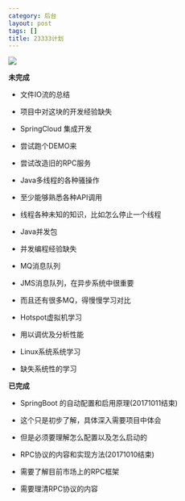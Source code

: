 ```yaml
---
category: 后台
layout: post
tags: []
title: 23333计划
---
```

[![](http://7xkmea.com1.z0.glb.clouddn.com/githubio2333%E8%AE%A1%E5%88%92-2.jpg)](http://7xkmea.com1.z0.glb.clouddn.com/githubio2333%E8%AE%A1%E5%88%92-2.jpg)

**未完成**
* 文件IO流的总结
 * 项目中对这块的开发经验缺失

* SpringCloud 集成开发
 * 尝试跑个DEMO来
 * 尝试改造旧的RPC服务

* Java多线程的各种骚操作
 * 至少能够熟悉各种API调用
 * 线程各种未知的知识，比如怎么停止一个线程

* Java并发包
 * 并发编程经验缺失

* MQ消息队列
 * JMS消息队列，在异步系统中很重要
 * 而且还有很多MQ，得慢慢学习对比

* Hotspot虚拟机学习
 * 用以调优及分析性能

* Linux系统系统学习
 * 缺失系统性的学习

**已完成**

* SpringBoot 的自动配置和启用原理(20171011结束)
 * 这个只是初步了解，具体深入需要项目中体会
 * 但是必须要理解怎么配置以及怎么启动的

* RPC协议的内容和实现方法(20171010结束)
 * 需要了解目前市场上的RPC框架
 * 需要理清RPC协议的内容

